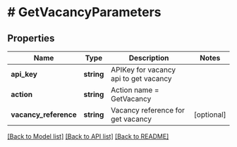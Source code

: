 # # GetVacancyParameters

## Properties

Name | Type | Description | Notes
------------ | ------------- | ------------- | -------------
**api_key** | **string** | APIKey for vacancy api to get vacancy |
**action** | **string** | Action name &#x3D; GetVacancy |
**vacancy_reference** | **string** | Vacancy reference for get vacancy | [optional]

[[Back to Model list]](../../README.md#models) [[Back to API list]](../../README.md#endpoints) [[Back to README]](../../README.md)
